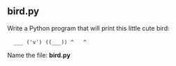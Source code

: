 ## bird.py

Write a Python program that will print this little cute bird:

`  ___`&nbsp;
 `('v')`&nbsp;
`((___))`&nbsp;
 `^   ^`

Name the file: **bird.py**
